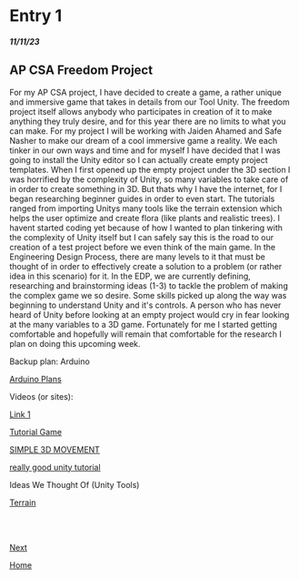 # Entry 1
##### 11/11/23

## AP CSA Freedom Project

For my AP CSA project, I have decided to create a game, a rather unique and immersive game that takes in details from our Tool Unity. The freedom project itself allows anybody who participates in creation of it to make anything they truly desire, and for this year there are no limits to what you can make. For my project I will be working with Jaiden Ahamed and Safe Nasher to make our dream of a cool immersive game a reality. We each tinker in our own ways and time and for myself I have decided that I was going to install the Unity editor so I can actually create empty project templates. When I first opened up the empty project under the 3D section I was horrified by the complexity of Unity, so many variables to take care of in order to create something in 3D. But thats why I have the internet, for I began researching beginner guides in order to even start. The tutorials ranged from importing Unitys many tools like the terrain extension which helps the user optimize and create flora (like plants and realistic trees). I havent started coding yet because of how I wanted to plan tinkering with the complexity of Unity itself but I can safely say this is the road to our creation of a test project before we even think of the main game. In the Engineering Design Process, there are many levels to it that must be thought of in order to effectively create a solution to a problem (or rather idea in this scenario) for it. In the EDP, we are currently defining, researching and brainstorming ideas (1-3) to tackle the problem of making the complex game we so desire. Some skills picked up along the way was beginning to understand Unity and it's controls. A person who has never heard of Unity before looking at an empty project would cry in fear looking at the many variables to a 3D game. Fortunately for me I started getting comfortable and hopefully will remain that comfortable for the research I plan on doing this upcoming week.

Backup plan: Arduino 

[Arduino Plans](https://itsfoss.com/cool-arduino-projects/#:~:text=Interesting%20Arduino%20project%20ideas%20for%20beginners%2C%20experts%2C%20everyone,8%208.%20Basic%20Earthquake%20Detector%20...%20More%20items)

Videos (or sites): 

[Link 1](https://vionixstudio.com/2022/07/25/how-to-make-a-3d-game-in-unity/)

[Tutorial Game](https://www.bing.com/videos/riverview/relatedvideo?&q=how+to+use+unity+3d&qpvt=how+to+use+unity+3d&mid=8050C89CC5DB9BA6BEB08050C89CC5DB9BA6BEB0&&FORM=VRDGAR)

[SIMPLE 3D MOVEMENT](https://www.bing.com/videos/riverview/relatedvideo?&q=how+to+use+unity+3d&qpvt=how+to+use+unity+3d&mid=9401E8A3C308464198AE9401E8A3C308464198AE&&FORM=VRDGAR)

[really good unity tutorial](https://www.bing.com/videos/riverview/relatedvideo?&q=how+to+use+unity+3d&qpvt=how+to+use+unity+3d&mid=5BDD93FFA257D3CE3F9D5BDD93FFA257D3CE3F9D&&FORM=VRDGAR)

Ideas We Thought Of (Unity Tools)

[Terrain](https://www.bing.com/videos/riverview/relatedvideo?&q=how+to+use+unity+3d&qpvt=how+to+use+unity+3d&mid=A7549B1EFBBBE130E734A7549B1EFBBBE130E734&&FORM=VRDGAR) 

<br> </br>


[Next](entry02.md)

[Home](../README.md)
